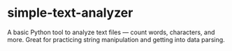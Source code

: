# simple-text-analyzer
A basic Python tool to analyze text files — count words, characters, and more. Great for practicing string manipulation and getting into data parsing.
